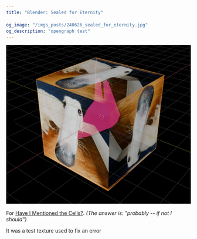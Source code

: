```yaml
---
title: "Blender: Sealed for Eternity"

og_image: "/imgs_posts/240626_sealed_for_eternity.jpg"
og_description: "opengraph test"
---
```


<img alt="240626_sealed_for_eternity.jpg" src="/imgs_posts/240626_sealed_for_eternity.jpg" class="img-rendering-auto">

For [Have I Mentioned the Cells?](/scenes/240626-have-i-mentioned-the-cells). *(The answer is: "probably -- if not I should")*

It was a test texture used to fix an error